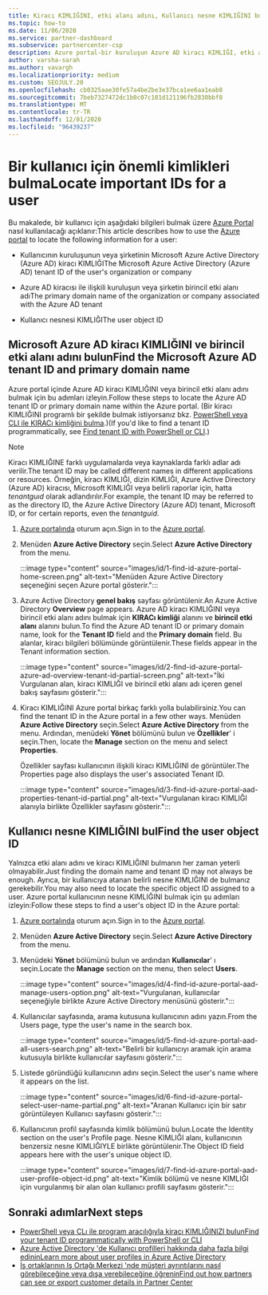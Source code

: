 ```yaml
---
title: Kiracı KIMLIĞINI, etki alanı adını, Kullanıcı nesne KIMLIĞINI bulun
ms.topic: how-to
ms.date: 11/06/2020
ms.service: partner-dashboard
ms.subservice: partnercenter-csp
description: Azure portal-bir kuruluşun Azure AD kiracı KIMLIĞI, etki alanı adı veya belirli bir kullanıcı nesne KIMLIĞINDE kimlik bulmayı öğrenin. Bazı görevlerde bu bilgiler gereklidir.
author: varsha-sarah
ms.author: vavargh
ms.localizationpriority: medium
ms.custom: SEOJULY.20
ms.openlocfilehash: cb0325aae30fe57a4be2be3e37bca1ee6aa1eab8
ms.sourcegitcommit: 7beb7327472dc1b0c07c101d121196fb2830bbf8
ms.translationtype: MT
ms.contentlocale: tr-TR
ms.lasthandoff: 12/01/2020
ms.locfileid: "96439237"
---
```

# <a name="locate-important-ids-for-a-user"></a><span data-ttu-id="a9be9-104">Bir kullanıcı için önemli kimlikleri bulma</span><span class="sxs-lookup"><span data-stu-id="a9be9-104">Locate important IDs for a user</span></span>

<span data-ttu-id="a9be9-105">Bu makalede, bir kullanıcı için aşağıdaki bilgileri bulmak üzere [Azure Portal](https://portal.azure.com/) nasıl kullanılacağı açıklanır:</span><span class="sxs-lookup"><span data-stu-id="a9be9-105">This article describes how to use the [Azure portal](https://portal.azure.com/) to locate the following information for a user:</span></span>

- <span data-ttu-id="a9be9-106">Kullanıcının kuruluşunun veya şirketinin Microsoft Azure Active Directory (Azure AD) kiracı KIMLIĞI</span><span class="sxs-lookup"><span data-stu-id="a9be9-106">The Microsoft Azure Active Directory (Azure AD) tenant ID of the user's organization or company</span></span>

- <span data-ttu-id="a9be9-107">Azure AD kiracısı ile ilişkili kuruluşun veya şirketin birincil etki alanı adı</span><span class="sxs-lookup"><span data-stu-id="a9be9-107">The primary domain name of the organization or company associated with the Azure AD tenant</span></span>

- <span data-ttu-id="a9be9-108">Kullanıcı nesnesi KIMLIĞI</span><span class="sxs-lookup"><span data-stu-id="a9be9-108">The user object ID</span></span>

## <a name="find-the-microsoft-azure-ad-tenant-id-and-primary-domain-name"></a><span data-ttu-id="a9be9-109">Microsoft Azure AD kiracı KIMLIĞINI ve birincil etki alanı adını bulun</span><span class="sxs-lookup"><span data-stu-id="a9be9-109">Find the Microsoft Azure AD tenant ID and primary domain name</span></span>

<span data-ttu-id="a9be9-110">Azure portal içinde Azure AD kiracı KIMLIĞINI veya birincil etki alanı adını bulmak için bu adımları izleyin.</span><span class="sxs-lookup"><span data-stu-id="a9be9-110">Follow these steps to locate the Azure AD tenant ID or primary domain name within the Azure portal.</span></span> <span data-ttu-id="a9be9-111">(Bir kiracı KIMLIĞINI programlı bir şekilde bulmak istiyorsanız bkz. [PowerShell veya CLI ile KIRACı kimliğini bulma](/azure/active-directory/fundamentals/active-directory-how-to-find-tenant.md#find-tenant-id-with-powershell).)</span><span class="sxs-lookup"><span data-stu-id="a9be9-111">(If you'd like to find a tenant ID programmatically, see [Find tenant ID with PowerShell or CLI](/azure/active-directory/fundamentals/active-directory-how-to-find-tenant.md#find-tenant-id-with-powershell).)</span></span>

> [!NOTE]
> <span data-ttu-id="a9be9-112">Kiracı KIMLIĞINE farklı uygulamalarda veya kaynaklarda farklı adlar adı verilir.</span><span class="sxs-lookup"><span data-stu-id="a9be9-112">The tenant ID may be called different names in different applications or resources.</span></span> <span data-ttu-id="a9be9-113">Örneğin, kiracı KIMLIĞI, dizin KIMLIĞI, Azure Active Directory (Azure AD) kiracısı, Microsoft KIMLIĞI veya belirli raporlar için, hatta *tenantguıd* olarak adlandırılır.</span><span class="sxs-lookup"><span data-stu-id="a9be9-113">For example, the tenant ID may be referred to as the directory ID, the Azure Active Directory (Azure AD) tenant, Microsoft ID, or for certain reports, even the *tenantguid*.</span></span>

1. <span data-ttu-id="a9be9-114">[Azure portalında](https://portal.azure.com/) oturum açın.</span><span class="sxs-lookup"><span data-stu-id="a9be9-114">Sign in to the [Azure portal](https://portal.azure.com/).</span></span>

2. <span data-ttu-id="a9be9-115">Menüden **Azure Active Directory** seçin.</span><span class="sxs-lookup"><span data-stu-id="a9be9-115">Select **Azure Active Directory** from the menu.</span></span>

   :::image type="content" source="images/id/1-find-id-azure-portal-home-screen.png" alt-text="Menüden Azure Active Directory seçeneğini seçen Azure portal gösterir.":::

3. <span data-ttu-id="a9be9-117">Azure Active Directory **genel bakış** sayfası görüntülenir.</span><span class="sxs-lookup"><span data-stu-id="a9be9-117">An Azure Active Directory **Overview** page appears.</span></span> <span data-ttu-id="a9be9-118">Azure AD kiracı KIMLIĞINI veya birincil etki alanı adını bulmak için **KIRACı kimliği** alanını ve **birincil etki alanı** alanını bulun.</span><span class="sxs-lookup"><span data-stu-id="a9be9-118">To find the Azure AD tenant ID or primary domain name, look for the **Tenant ID** field and the **Primary domain** field.</span></span> <span data-ttu-id="a9be9-119">Bu alanlar, kiracı bilgileri bölümünde görüntülenir.</span><span class="sxs-lookup"><span data-stu-id="a9be9-119">These fields appear in the Tenant information section.</span></span>

   :::image type="content" source="images/id/2-find-id-azure-portal-azure-ad-overview-tenant-id-partial-screen.png" alt-text="İki Vurgulanan alan, kiracı KIMLIĞI ve birincil etki alanı adı içeren genel bakış sayfasını gösterir.":::

4. <span data-ttu-id="a9be9-121">Kiracı KIMLIĞINI Azure portal birkaç farklı yolla bulabilirsiniz.</span><span class="sxs-lookup"><span data-stu-id="a9be9-121">You can find the tenant ID in the Azure portal in a few other ways.</span></span> <span data-ttu-id="a9be9-122">Menüden **Azure Active Directory** seçin.</span><span class="sxs-lookup"><span data-stu-id="a9be9-122">Select **Azure Active Directory** from the menu.</span></span> <span data-ttu-id="a9be9-123">Ardından, menüdeki **Yönet** bölümünü bulun ve **Özellikler**' i seçin.</span><span class="sxs-lookup"><span data-stu-id="a9be9-123">Then, locate the **Manage** section on the menu and select **Properties**.</span></span>

   <span data-ttu-id="a9be9-124">Özellikler sayfası kullanıcının ilişkili kiracı KIMLIĞINI de görüntüler.</span><span class="sxs-lookup"><span data-stu-id="a9be9-124">The Properties page also displays the user's associated Tenant ID.</span></span>

   :::image type="content" source="images/id/3-find-id-azure-portal-aad-properties-tenant-id-partial.png" alt-text="Vurgulanan kiracı KIMLIĞI alanıyla birlikte Özellikler sayfasını gösterir.":::

## <a name="find-the-user-object-id"></a><span data-ttu-id="a9be9-126">Kullanıcı nesne KIMLIĞINI bul</span><span class="sxs-lookup"><span data-stu-id="a9be9-126">Find the user object ID</span></span>

<span data-ttu-id="a9be9-127">Yalnızca etki alanı adını ve kiracı KIMLIĞINI bulmanın her zaman yeterli olmayabilir.</span><span class="sxs-lookup"><span data-stu-id="a9be9-127">Just finding the domain name and tenant ID may not always be enough.</span></span> <span data-ttu-id="a9be9-128">Ayrıca, bir kullanıcıya atanan belirli nesne KIMLIĞINI de bulmanız gerekebilir.</span><span class="sxs-lookup"><span data-stu-id="a9be9-128">You may also need to locate the specific object ID assigned to a user.</span></span> <span data-ttu-id="a9be9-129">Azure portal kullanıcının nesne KIMLIĞINI bulmak için şu adımları izleyin:</span><span class="sxs-lookup"><span data-stu-id="a9be9-129">Follow these steps to find a user's object ID in the Azure portal:</span></span>

1. <span data-ttu-id="a9be9-130">[Azure portalında](https://portal.azure.com/) oturum açın.</span><span class="sxs-lookup"><span data-stu-id="a9be9-130">Sign in to the [Azure portal](https://portal.azure.com/).</span></span>

2. <span data-ttu-id="a9be9-131">Menüden **Azure Active Directory** seçin.</span><span class="sxs-lookup"><span data-stu-id="a9be9-131">Select **Azure Active Directory** from the menu.</span></span>

3. <span data-ttu-id="a9be9-132">Menüdeki **Yönet** bölümünü bulun ve ardından **Kullanıcılar**' ı seçin.</span><span class="sxs-lookup"><span data-stu-id="a9be9-132">Locate the **Manage** section on the menu, then select **Users**.</span></span>

      :::image type="content" source="images/id/4-find-id-azure-portal-aad-manage-users-option.png" alt-text="Vurgulanan, kullanıcılar seçeneğiyle birlikte Azure Active Directory menüsünü gösterir.":::

4. <span data-ttu-id="a9be9-134">Kullanıcılar sayfasında, arama kutusuna kullanıcının adını yazın.</span><span class="sxs-lookup"><span data-stu-id="a9be9-134">From the Users page, type the user's name in the search box.</span></span>

      :::image type="content" source="images/id/5-find-id-azure-portal-aad-all-users-search.png" alt-text="Belirli bir kullanıcıyı aramak için arama kutusuyla birlikte kullanıcılar sayfasını gösterir.":::

5. <span data-ttu-id="a9be9-136">Listede göründüğü kullanıcının adını seçin.</span><span class="sxs-lookup"><span data-stu-id="a9be9-136">Select the user's name where it appears on the list.</span></span>  

      :::image type="content" source="images/id/6-find-id-azure-portal-select-user-name-partial.png" alt-text="Aranan Kullanıcı için bir satır görüntüleyen Kullanıcı sayfasını gösterir.":::

6. <span data-ttu-id="a9be9-138">Kullanıcının profil sayfasında kimlik bölümünü bulun.</span><span class="sxs-lookup"><span data-stu-id="a9be9-138">Locate the Identity section on the user's Profile page.</span></span> <span data-ttu-id="a9be9-139">Nesne KIMLIĞI alanı, kullanıcının benzersiz nesne KIMLIĞIYLE birlikte görüntülenir.</span><span class="sxs-lookup"><span data-stu-id="a9be9-139">The Object ID field appears here with the user's unique object ID.</span></span>

      :::image type="content" source="images/id/7-find-id-azure-portal-aad-user-profile-object-id.png" alt-text="Kimlik bölümü ve nesne KIMLIĞI için vurgulanmış bir alan olan kullanıcı profili sayfasını gösterir.":::

## <a name="next-steps"></a><span data-ttu-id="a9be9-141">Sonraki adımlar</span><span class="sxs-lookup"><span data-stu-id="a9be9-141">Next steps</span></span>

- [<span data-ttu-id="a9be9-142">PowerShell veya CLı ile program aracılığıyla kiracı KIMLIĞINIZI bulun</span><span class="sxs-lookup"><span data-stu-id="a9be9-142">Find your tenant ID programmatically with PowerShell or CLI</span></span>](/azure/active-directory/fundamentals/active-directory-how-to-find-tenant)
- [<span data-ttu-id="a9be9-143">Azure Active Directory 'de Kullanıcı profilleri hakkında daha fazla bilgi edinin</span><span class="sxs-lookup"><span data-stu-id="a9be9-143">Learn more about user profiles in Azure Active Directory</span></span>](/azure/active-directory/fundamentals/active-directory-users-profile-azure-portal)
- [<span data-ttu-id="a9be9-144">İş ortaklarının Iş Ortağı Merkezi 'nde müşteri ayrıntılarını nasıl görebileceğine veya dışa verebileceğine öğrenin</span><span class="sxs-lookup"><span data-stu-id="a9be9-144">Find out how partners can see or export customer details in Partner Center</span></span>](see-your-customer-list.md)

